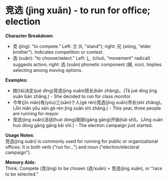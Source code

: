 # **竞选 (jìng xuǎn) - to run for office; election**

**Character Breakdown**:  
- 竞 (jìng): "to compete." Left: 立 (lì, "stand"); right: 兄 (xiōng, "elder brother"). Indicates competition or contest.  
- 选 (xuǎn): "to choose/select." Left: 辶 (chuò, "movement" radical) suggests action; right: 选 (xuǎn) phonetic component (巽, xùn). Implies selecting among moving options.

**Examples**:  
- 她(tā)决定(jué dìng)竞选(jìng xuǎn)班长(bān zhǎng)。(Tā jué dìng jìng xuǎn bān zhǎng.) - She decided to run for class monitor.  
- 今年(jīn nián)有(yǒu)三(sān)个人(gè rén)竞选(jìng xuǎn)市长(shì zhǎng)。(Jīn nián yǒu sān gè rén jìng xuǎn shì zhǎng.) - This year, three people are running for mayor.  
- 竞选(jìng xuǎn)活动(huó dòng)刚刚(gāng gāng)开始(kāi shǐ)。(Jìng xuǎn huó dòng gāng gāng kāi shǐ.) - The election campaign just started.

**Usage Notes**:  
竞选(jìng xuǎn) is commonly used for running for public or organizational offices. It is both verb ("run for...") and noun ("election/electoral campaign").

**Memory Aids**:  
Think: Compete (竞/jìng) to be chosen (选/xuǎn) = 竞选(jìng xuǎn), or “race to be selected.”